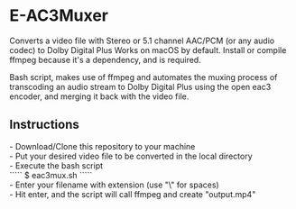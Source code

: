 # E-AC3Muxer
Converts a video file with Stereo or 5.1 channel AAC/PCM (or any audio codec) to Dolby Digital Plus 
Works on macOS by default. Install or compile ffmpeg because it's a dependency, and is required.


Bash script, makes use of ffmpeg and automates the muxing process of transcoding an audio stream to Dolby Digital Plus using the open eac3 encoder, and merging it back with the video file.

<h2>Instructions</h2>
- Download/Clone this repository to your machine <br>
- Put your desired video file to be converted in the local directory <br>
- Execute the bash script <br>
 ````` $ eac3mux.sh `````
 <br> 
- Enter your filename with extension (use "\" for spaces) <br>
- Hit enter, and the script will call ffmpeg and create "output.mp4" <br>
